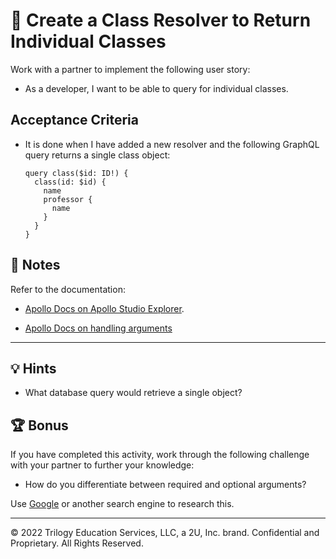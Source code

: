 # 📖 Create a Class Resolver to Return Individual Classes

Work with a partner to implement the following user story:

* As a developer, I want to be able to query for individual classes.

## Acceptance Criteria

* It is done when I have added a new resolver and the following GraphQL query returns a single class object:

  ```gql
  query class($id: ID!) {
    class(id: $id) {
      name
      professor {
        name
      }
    }
  }
  ```

## 📝 Notes

Refer to the documentation:

* [Apollo Docs on Apollo Studio Explorer](https://www.apollographql.com/docs/studio/getting-started/).

* [Apollo Docs on handling arguments](https://www.apollographql.com/docs/apollo-server/data/resolvers/#handling-arguments)

---

## 💡 Hints

* What database query would retrieve a single object?

## 🏆 Bonus

If you have completed this activity, work through the following challenge with your partner to further your knowledge:

* How do you differentiate between required and optional arguments?

Use [Google](https://www.google.com) or another search engine to research this.

---

© 2022 Trilogy Education Services, LLC, a 2U, Inc. brand. Confidential and Proprietary. All Rights Reserved.
